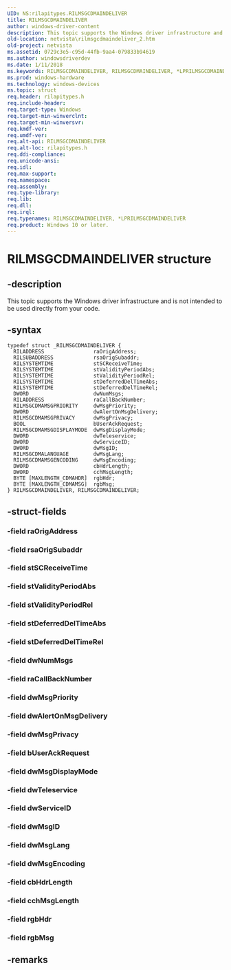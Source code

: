 ```yaml
---
UID: NS:rilapitypes.RILMSGCDMAINDELIVER
title: RILMSGCDMAINDELIVER
author: windows-driver-content
description: This topic supports the Windows driver infrastructure and is not intended to be used directly from your code.
old-location: netvista\rilmsgcdmaindeliver_2.htm
old-project: netvista
ms.assetid: 0729c3e5-c95d-44fb-9aa4-079833b94619
ms.author: windowsdriverdev
ms.date: 1/11/2018
ms.keywords: RILMSGCDMAINDELIVER, RILMSGCDMAINDELIVER, *LPRILMSGCDMAINDELIVER
ms.prod: windows-hardware
ms.technology: windows-devices
ms.topic: struct
req.header: rilapitypes.h
req.include-header: 
req.target-type: Windows
req.target-min-winverclnt: 
req.target-min-winversvr: 
req.kmdf-ver: 
req.umdf-ver: 
req.alt-api: RILMSGCDMAINDELIVER
req.alt-loc: rilapitypes.h
req.ddi-compliance: 
req.unicode-ansi: 
req.idl: 
req.max-support: 
req.namespace: 
req.assembly: 
req.type-library: 
req.lib: 
req.dll: 
req.irql: 
req.typenames: RILMSGCDMAINDELIVER, *LPRILMSGCDMAINDELIVER
req.product: Windows 10 or later.
---
```


# RILMSGCDMAINDELIVER structure



## -description
This topic supports the Windows driver infrastructure and is not intended to be used directly from your code. 



## -syntax

````
typedef struct _RILMSGCDMAINDELIVER {
  RILADDRESS                raOrigAddress;
  RILSUBADDRESS             rsaOrigSubaddr;
  RILSYSTEMTIME             stSCReceiveTime;
  RILSYSTEMTIME             stValidityPeriodAbs;
  RILSYSTEMTIME             stValidityPeriodRel;
  RILSYSTEMTIME             stDeferredDelTimeAbs;
  RILSYSTEMTIME             stDeferredDelTimeRel;
  DWORD                     dwNumMsgs;
  RILADDRESS                raCallBackNumber;
  RILMSGCDMAMSGPRIORITY     dwMsgPriority;
  DWORD                     dwAlertOnMsgDelivery;
  RILMSGCDMAMSGPRIVACY      dwMsgPrivacy;
  BOOL                      bUserAckRequest;
  RILMSGCDMAMSGDISPLAYMODE  dwMsgDisplayMode;
  DWORD                     dwTeleservice;
  DWORD                     dwServiceID;
  DWORD                     dwMsgID;
  RILMSGCDMALANGUAGE        dwMsgLang;
  RILMSGCDMAMSGENCODING     dwMsgEncoding;
  DWORD                     cbHdrLength;
  DWORD                     cchMsgLength;
  BYTE [MAXLENGTH_CDMAHDR]  rgbHdr;
  BYTE [MAXLENGTH_CDMAMSG]  rgbMsg;
} RILMSGCDMAINDELIVER, RILMSGCDMAINDELIVER;
````


## -struct-fields

### -field raOrigAddress


### -field rsaOrigSubaddr


### -field stSCReceiveTime


### -field stValidityPeriodAbs


### -field stValidityPeriodRel


### -field stDeferredDelTimeAbs


### -field stDeferredDelTimeRel


### -field dwNumMsgs


### -field raCallBackNumber


### -field dwMsgPriority


### -field dwAlertOnMsgDelivery


### -field dwMsgPrivacy


### -field bUserAckRequest


### -field dwMsgDisplayMode


### -field dwTeleservice


### -field dwServiceID


### -field dwMsgID


### -field dwMsgLang


### -field dwMsgEncoding


### -field cbHdrLength


### -field cchMsgLength


### -field rgbHdr


### -field rgbMsg


## -remarks
